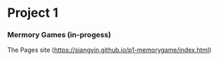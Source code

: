 # Project 1

### Mermory Games (in-progess)

The Pages site (https://siangyin.github.io/p1-memorygame/index.html)
